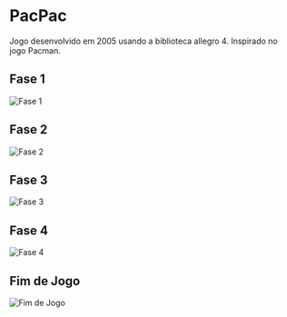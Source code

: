 # PacPac

Jogo desenvolvido em 2005 usando a biblioteca allegro 4. 
Inspirado no jogo Pacman.

## Fase 1

![Fase 1](https://github.com/user-attachments/assets/149cf6d1-6777-4497-921d-36e9c08e8184)

## Fase 2

![Fase 2](https://github.com/user-attachments/assets/59911de1-a648-473b-99be-a5a29167d1cc)

## Fase 3

![Fase 3](https://github.com/user-attachments/assets/647b1190-605b-4d3f-8fcb-66b111fda3fb)

## Fase 4

![Fase 4](https://github.com/user-attachments/assets/546e7762-0652-417d-9c76-3e93bbd44ea1)


## Fim de Jogo

![Fim de Jogo](https://github.com/user-attachments/assets/56ac1975-7433-4fc2-b7ed-d66e763d0d8d)

